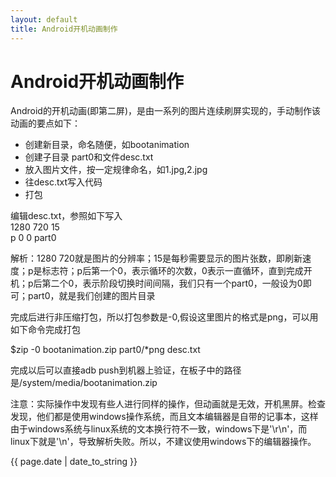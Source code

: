 ```yaml
---
layout: default
title: Android开机动画制作 
---
```


# Android开机动画制作

Android的开机动画(即第二屏)，是由一系列的图片连续刷屏实现的，手动制作该动画的要点如下：
* 创建新目录，命名随便，如bootanimation
* 创建子目录 part0和文件desc.txt
* 放入图片文件，按一定规律命名，如1.jpg,2.jpg
* 往desc.txt写入代码
* 打包

编辑desc.txt，参照如下写入  
1280 720 15  
p 0 0 part0  

解析：1280 720就是图片的分辨率；15是每秒需要显示的图片张数，即刷新速度；p是标志符；p后第一个0，表示循环的次数，0表示一直循环，直到完成开机；p后第二个0，表示阶段切换时间间隔，我们只有一个part0，一般设为0即可；part0，就是我们创建的图片目录  

完成后进行非压缩打包，所以打包参数是-0,假设这里图片的格式是png，可以用如下命令完成打包

$zip -0 bootanimation.zip part0/*png desc.txt

完成以后可以直接adb push到机器上验证，在板子中的路径是/system/media/bootanimation.zip

注意：实际操作中发现有些人进行同样的操作，但动画就是无效，开机黑屏。检查发现，他们都是使用windows操作系统，而且文本编辑器是自带的记事本，这样由于windows系统与linux系统的文本换行符不一致，windows下是'\r\n'，而linux下就是'\n'，导致解析失败。所以，不建议使用windows下的编辑器操作。

<p>{{ page.date | date_to_string }}</p>

